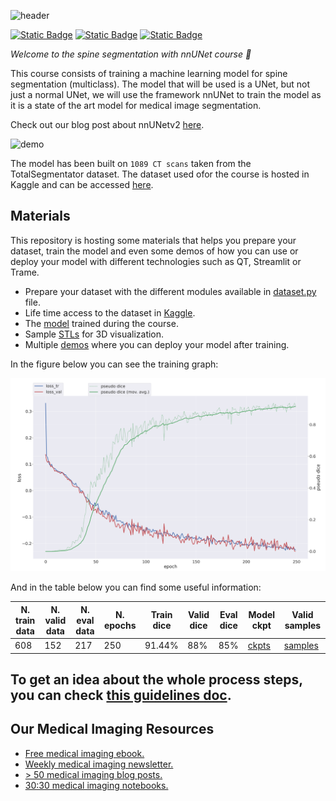 ![header](https://capsule-render.vercel.app/api?type=venom&height=300&color=gradient&text=Spine%20Segmentation)


[![Static Badge](https://img.shields.io/badge/PYCAD-Blog-%23ffc800?logoColor=ffc800&link=https%3A%2F%2Fpycad.co%2F)](https://pycad.co/) [![Static Badge](https://img.shields.io/badge/PYCAD-YouTube-%23e80202?logoColor=ffc800&link=https%3A%2F%2Fgithub.com%2Famine0110%2Fpycad%2Ftree%2Fmain%2Fdocs)](https://www.youtube.com/channel/UCdYyILlPlehK4fKS5DiuMXQ) [![Static Badge](https://img.shields.io/badge/PYCAD-Portfolio-%23eb5d10?logoColor=ffc800&link=https%3A%2F%2Fgithub.com%2Famine0110%2Fpycad%2Ftree%2Fmain%2Fdocs)](https://pycad.co/portfolio/)

*Welcome to the spine segmentation with nnUNet course 👊*

This course consists of training a machine learning model for spine segmentation (multiclass). The model that will be used is a UNet, but not just a normal UNet, we will use the framework nnUNet to train the model as it is a state of the art model for medical image segmentation.

Check out our blog post about nnUNetv2 [here](https://pycad.co/nnunet-for-medical-image-segmentation/).

![demo](/images/demo.gif)

The model has been built on `1089 CT scans` taken from the TotalSegmentator dataset. The dataset used ofor the course is hosted in Kaggle and can be accessed [here](https://www.kaggle.com/datasets/pycadmk/spine-segmentation-from-ct-scans).

## Materials
This repository is hosting some materials that helps you prepare your dataset, train the model and even some demos of how you can use or deploy your model with different technologies such as QT, Streamlit or Trame.
- Prepare your dataset with the different modules available in [dataset.py](/utils/dataset.py) file.
- Life time access to the dataset in [Kaggle](https://www.kaggle.com/datasets/pycadmk/spine-segmentation-from-ct-scans).
- The [model](https://www.dropbox.com/scl/fi/9nv9zsr07avkl78edwlwl/sample_outputs.zip?rlkey=xr4f1jyv2gxq5j903phnoebdz&st=l9t2e3ld&dl=0) trained during the course.
- Sample [STLs](/demos/assets/stls/) for 3D visualization.
- Multiple [demos](/demos/) where you can deploy your model after training.

In the figure below you can see the training graph:

<img src="/images/progress.png" alt="progress" width="600">

And in the table below you can find some useful information:

| N. train data | N. valid data | N. eval data | N. epochs | Train dice | Valid dice | Eval dice | Model ckpt | Valid samples |
| ------------- | ------------- | ------------ | ----------| ---------- | ---------- | --------- | --- | --- |
| 608           | 152           | 217          | 250       | 91.44%     | 88%        | 85%       | [ckpts](https://www.dropbox.com/scl/fi/yj981c7chepg6fqwceg04/configs.zip?rlkey=uwvytlgztowj4p6m3qflcgy76&st=gwfe8oxc&dl=0) | [samples](https://www.dropbox.com/scl/fi/9nv9zsr07avkl78edwlwl/sample_outputs.zip?rlkey=xr4f1jyv2gxq5j903phnoebdz&st=l9t2e3ld&dl=0) |


To get an idea about the whole process steps, you can check [this guidelines doc](guidelines.md).
 ---
## Our Medical Imaging Resources
- [Free medical imaging ebook.](https://pycad.co/medical-imaging-ebook/)
- [Weekly medical imaging newsletter.](https://pycad.co/join-us/)
- [> 50 medical imaging blog posts.](https://pycad.co/blog/)
- [30:30 medical imaging notebooks.](https://pycad.co/30-30-medical-imaging-notebooks/)